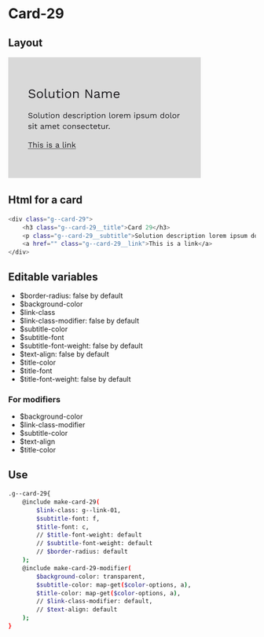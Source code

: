 # Card-29

## Layout

![alt text][card-29]

[card-29]: /src/img/global-components/card/card-29.png

## Html for a card

```sh
<div class="g--card-29">
    <h3 class="g--card-29__title">Card 29</h3>
    <p class="g--card-29__subtitle">Solution description lorem ipsum dolor sit amet consectetur.</p>
    <a href="" class="g--card-29__link">This is a link</a>
</div>
```

## Editable variables

- $border-radius: false by default
- $background-color
- $link-class
- $link-class-modifier: false by default
- $subtitle-color
- $subtitle-font
- $subtitle-font-weight: false by default
- $text-align: false by default
- $title-color
- $title-font
- $title-font-weight: false by default

### For modifiers

- $background-color
- $link-class-modifier
- $subtitle-color
- $text-align
- $title-color

## Use

```sh
.g--card-29{
    @include make-card-29(
        $link-class: g--link-01,
        $subtitle-font: f,
        $title-font: c,
        // $title-font-weight: default
        // $subtitle-font-weight: default
        // $border-radius: default
    );
    @include make-card-29-modifier(
        $background-color: transparent,
        $subtitle-color: map-get($color-options, a),
        $title-color: map-get($color-options, a),
        // $link-class-modifier: default,
        // $text-align: default
    );
}
```
